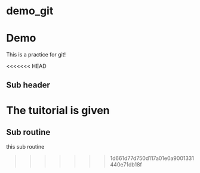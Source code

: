 # demo_git
# Demo 
This is a practice for git!

<<<<<<< HEAD
## Sub header

The tuitorial is given
=======
## Sub routine
 this sub routine
>>>>>>> 1d661d77d750d117a01e0a9001331440e71db18f
